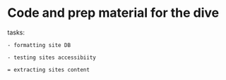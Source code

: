 # Code and prep material for the dive 

tasks:

    - formatting site DB

    - testing sites accessibiity

    = extracting sites content
